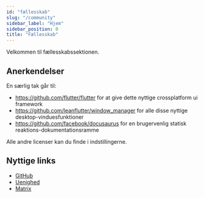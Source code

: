 ```yaml
---
id: "fællesskab"
slug: "/community"
sidebar_label: "Hjem"
sidebar_position: 0
title: "Fællesskab"
---
```


Velkommen til fællesskabssektionen.

## Anerkendelser

En særlig tak går til:

* <https://github.com/flutter/flutter> for at give dette nyttige crossplatform ui framework
* <https://github.com/leanflutter/window_manager> for alle disse nyttige desktop-vinduesfunktioner
* <https://github.com/facebook/docusaurus> for en brugervenlig statisk reaktions-dokumentationsramme

Alle andre licenser kan du finde i indstillingerne.

## Nyttige links

* [GitHub](https://github.com/LinwoodCloud/Flow)
* [Uenighed](https://go.linwood.dev/discord)
* [Matrix](https://go.linwood.dev/matrix)
